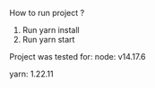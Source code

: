 How to run project ?

1. Run yarn install
2. Run yarn start

Project was tested for:
node:
v14.17.6

yarn:
1.22.11
